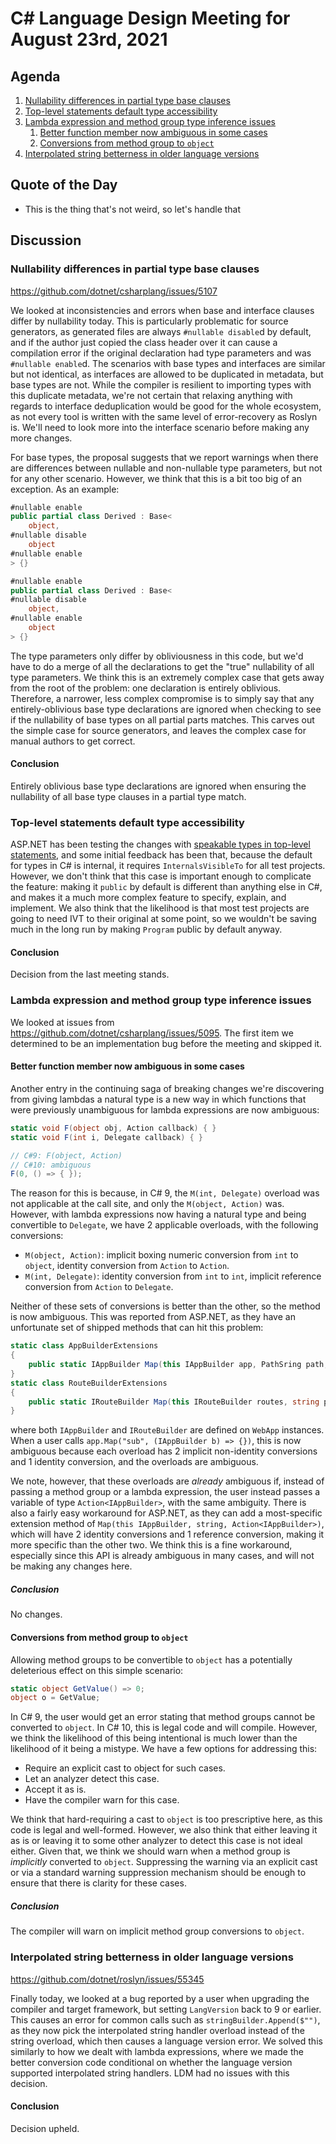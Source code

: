 # C# Language Design Meeting for August 23rd, 2021

## Agenda

1. [Nullability differences in partial type base clauses](#nullability-differences-in-partial-type-base-clauses)
2. [Top-level statements default type accessibility](#top-level-statements-default-type-accessibility)
3. [Lambda expression and method group type inference issues](#lambda-expression-and-method-group-type-inference-issues)
    1. [Better function member now ambiguous in some cases](#better-function-member-now-ambiguous-in-some-cases)
    2. [Conversions from method group to `object`](#conversions-from-method-group-to-object)
4. [Interpolated string betterness in older language versions](#interpolated-string-betterness-in-older-language-versions)

## Quote of the Day

- This is the thing that's not weird, so let's handle that

## Discussion

### Nullability differences in partial type base clauses

https://github.com/dotnet/csharplang/issues/5107

We looked at inconsistencies and errors when base and interface clauses differ by nullability today. This is particularly problematic
for source generators, as generated files are always `#nullable disable`d by default, and if the author just copied the class header
over it can cause a compilation error if the original declaration had type parameters and was `#nullable enable`d. The scenarios with
base types and interfaces are similar but not identical, as interfaces are allowed to be duplicated in metadata, but base types are not.
While the compiler is resilient to importing types with this duplicate metadata, we're not certain that relaxing anything with regards
to interface deduplication would be good for the whole ecosystem, as not every tool is written with the same level of error-recovery
as Roslyn is. We'll need to look more into the interface scenario before making any more changes.

For base types, the proposal suggests that we report warnings when there are differences between nullable and non-nullable type
parameters, but not for any other scenario. However, we think that this is a bit too big of an exception. As an example:

```cs
#nullable enable
public partial class Derived : Base<
    object,
#nullable disable
    object
#nullable enable
> {}

#nullable enable
public partial class Derived : Base<
#nullable disable
    object,
#nullable enable
    object
> {}
```

The type parameters only differ by obliviousness in this code, but we'd have to do a merge of all the declarations to get the "true"
nullability of all type parameters. We think this is an extremely complex case that gets away from the root of the problem: one
declaration is entirely oblivious. Therefore, a narrower, less complex compromise is to simply say that any entirely-oblivious base
type declarations are ignored when checking to see if the nullability of base types on all partial parts matches. This carves out the
simple case for source generators, and leaves the complex case for manual authors to get correct.

#### Conclusion

Entirely oblivious base type declarations are ignored when ensuring the nullability of all base type clauses in a partial type match.

### Top-level statements default type accessibility

ASP.NET has been testing the changes with [speakable types in top-level statements](https://github.com/dotnet/csharplang/blob/dcbaa815253df779d1ecc206c446c9eb6b059b82/meetings/2021/LDM-2021-07-26.md#speakable-names-for-top-level-statements),
and some initial feedback has been that, because the default for types in C# is internal, it requires `InternalsVisibleTo` for all test
projects. However, we don't think that this case is important enough to complicate the feature: making it `public` by default is different
than anything else in C#, and makes it a much more complex feature to specify, explain, and implement. We also think that the likelihood
is that most test projects are going to need IVT to their original at some point, so we wouldn't be saving much in the long run by making
`Program` public by default anyway.

#### Conclusion

Decision from the last meeting stands.

### Lambda expression and method group type inference issues

We looked at issues from https://github.com/dotnet/csharplang/issues/5095. The first item we determined to be an implementation bug before
the meeting and skipped it.

#### Better function member now ambiguous in some cases

Another entry in the continuing saga of breaking changes we're discovering from giving lambdas a natural type is a new way in which functions
that were previously unambiguous for lambda expressions are now ambiguous:

```cs
static void F(object obj, Action callback) { }
static void F(int i, Delegate callback) { }

// C#9: F(object, Action)
// C#10: ambiguous
F(0, () => { });
```

The reason for this is because, in C# 9, the `M(int, Delegate)` overload was not applicable at the call site, and only the `M(object, Action)`
was. However, with lambda expressions now having a natural type and being convertible to `Delegate`, we have 2 applicable overloads, with the
following conversions:

* `M(object, Action)`: implicit boxing numeric conversion from `int` to `object`, identity conversion from `Action` to `Action`.
* `M(int, Delegate)`: identity conversion from `int` to `int`, implicit reference conversion from `Action` to `Delegate`.

Neither of these sets of conversions is better than the other, so the method is now ambiguous. This was reported from ASP.NET, as they have
an unfortunate set of shipped methods that can hit this problem:

```cs
static class AppBuilderExtensions
{
    public static IAppBuilder Map(this IAppBuilder app, PathSring path, Action<IAppBuilder> callback) => app;
}
static class RouteBuilderExtensions
{
    public static IRouteBuilder Map(this IRouteBuilder routes, string path, Delegate callback) => routes;
}
```

where both `IAppBuilder` and `IRouteBuilder` are defined on `WebApp` instances. When a user calls `app.Map("sub", (IAppBuilder b) => {})`, this
is now ambiguous because each overload has 2 implicit non-identity conversions and 1 identity conversion, and the overloads are ambiguous.

We note, however, that these overloads are _already_ ambiguous if, instead of passing a method group or a lambda expression, the user instead
passes a variable of type `Action<IAppBuilder>`, with the same ambiguity. There is also a fairly easy workaround for ASP.NET, as they can add a
most-specific extension method of `Map(this IAppBuilder, string, Action<IAppBuilder>)`, which will have 2 identity conversions and 1 reference
conversion, making it more specific than the other two. We think this is a fine workaround, especially since this API is already ambiguous in
many cases, and will not be making any changes here.

##### Conclusion

No changes.

#### Conversions from method group to `object`

Allowing method groups to be convertible to `object` has a potentially deleterious effect on this simple scenario:

```cs
static object GetValue() => 0;
object o = GetValue;
```

In C# 9, the user would get an error stating that method groups cannot be converted to `object`. In C# 10, this is legal code and will compile.
However, we think the likelihood of this being intentional is much lower than the likelihood of it being a mistype. We have a few options for
addressing this:

- Require an explicit cast to object for such cases.
- Let an analyzer detect this case.
- Accept it as is.
- Have the compiler warn for this case.

We think that hard-requiring a cast to `object` is too prescriptive here, as this code is legal and well-formed. However, we also think that
either leaving it as is or leaving it to some other analyzer to detect this case is not ideal either. Given that, we think we should warn when
a method group is _implicitly_ converted to `object`. Suppressing the warning via an explicit cast or via a standard warning suppression
mechanism should be enough to ensure that there is clarity for these cases.

##### Conclusion

The compiler will warn on implicit method group conversions to `object`.

### Interpolated string betterness in older language versions

https://github.com/dotnet/roslyn/issues/55345

Finally today, we looked at a bug reported by a user when upgrading the compiler and target framework, but setting `LangVersion` back to 9 or
earlier. This causes an error for common calls such as `stringBuilder.Append($"")`, as they now pick the interpolated string handler overload
instead of the string overload, which then causes a language version error. We solved this similarly to how we dealt with lambda expressions,
where we made the better conversion code conditional on whether the language version supported interpolated string handlers. LDM had no issues
with this decision.

#### Conclusion

Decision upheld.
